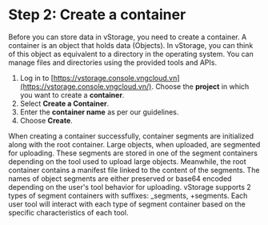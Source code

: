 # Step 2: Create a container

Before you can store data in vStorage, you need to create a container. A container is an object that holds data (Objects). In vStorage, you can think of this object as equivalent to a directory in the operating system. You can manage files and directories using the provided tools and APIs.

1. Log in to [https://vstorage.console.vngcloud.vn](https://vstorage.console.vngcloud.vn/). Choose the **project** in which you want to create a **container**.
2. Select **Create a Container**.
3. Enter the **container name** as per our guidelines.
4. Choose **Create**.

When creating a container successfully, container segments are initialized along with the root container. Large objects, when uploaded, are segmented for uploading. These segments are stored in one of the segment containers depending on the tool used to upload large objects. Meanwhile, the root container contains a manifest file linked to the content of the segments. The names of object segments are either preserved or base64 encoded depending on the user's tool behavior for uploading. vStorage supports 2 types of segment containers with suffixes: \_segments, +segments. Each user tool will interact with each type of segment container based on the specific characteristics of each tool.
